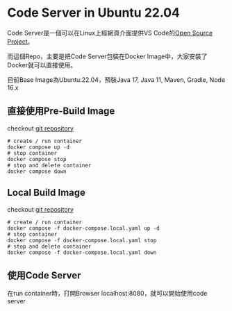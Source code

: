 # Code Server in Ubuntu 22.04
Code Server是一個可以在Linux上經網頁介面提供VS Code的[Open Source Project](https://github.com/coder/code-server)。

而這個Repo，主要是把Code Server包裝在Docker Image中，大家安裝了Docker就可以直接使用。

目前Base Image為Ubuntu:22.04，預裝Java 17, Java 11, Maven, Gradle, Node 16.x


## 直接使用Pre-Build Image
checkout [git repository](https://github.com/wingzero0/codeserverUbuntu)
```
# create / run container
docker compose up -d
# stop container
docker compose stop
# stop and delete container
docker compose down
```

## Local Build Image
checkout [git repository](https://github.com/wingzero0/codeserverUbuntu)
```
# create / run container
docker compose -f docker-compose.local.yaml up -d
# stop container
docker compose -f docker-compose.local.yaml stop
# stop and delete container
docker compose -f docker-compose.local.yaml down
```

## 使用Code Server
在run container時，打開Browser localhost:8080，就可以開始使用code server